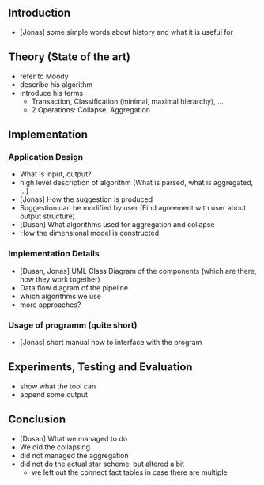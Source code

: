 
## Introduction

- [Jonas] some simple words about history and what it is useful for

## Theory (State of the art)

- refer to Moody
- describe his algorithm
- introduce his terms
    - Transaction, Classification (minimal, maximal hierarchy), ...
    - 2 Operations: Collapse, Aggregation

## Implementation

### Application Design

- What is input, output?
- high level description of algorithm (What is parsed, what is aggregated, ...)
- [Jonas] How the suggestion is produced
- Suggestion can be modified by user (Find agreement with user about output structure)
- [Dusan] What algorithms used for aggregation and collapse
- How the dimensional model is constructed

### Implementation Details

- [Dusan, Jonas] UML Class Diagram of the components (which are there, how they work together)
- Data flow diagram of the pipeline
- which algorithms we use
- more approaches?

### Usage of programm (quite short)

- [Jonas] short manual how to interface with the program

## Experiments, Testing and Evaluation

- show what the tool can
- append some output

## Conclusion

- [Dusan] What we managed to do
- We did the collapsing
- did not managed the aggregation
- did not do the actual star scheme, but altered a bit
    - we left out the connect fact tables in case there are multiple
